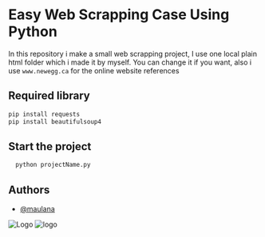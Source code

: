 # Easy Web Scrapping Case Using Python
In this repository i make a small web scrapping project, I use one local plain html folder which i made it by myself. 
You can change it if you want, also i use `www.newegg.ca` for the online website references

## Required library
```bash
pip install requests
pip install beautifulsoup4
```


## Start the project

```bash
  python projectName.py
```


## Authors
- [@maulana](https://www.github.com/tsaqifmaulana444)

![Logo](https://img.shields.io/badge/lang-python-blue)
![logo](https://img.shields.io/badge/framework-fastapi-yellow)
